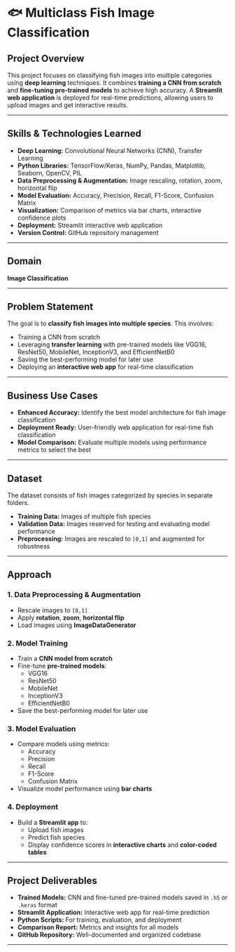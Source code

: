 # 🐟 Multiclass Fish Image Classification

## Project Overview
This project focuses on classifying fish images into multiple categories using **deep learning** techniques. It combines **training a CNN from scratch** and **fine-tuning pre-trained models** to achieve high accuracy. A **Streamlit web application** is deployed for real-time predictions, allowing users to upload images and get interactive results.

---

## Skills & Technologies Learned
- **Deep Learning:** Convolutional Neural Networks (CNN), Transfer Learning  
- **Python Libraries:** TensorFlow/Keras, NumPy, Pandas, Matplotlib, Seaborn, OpenCV, PIL  
- **Data Preprocessing & Augmentation:** Image rescaling, rotation, zoom, horizontal flip  
- **Model Evaluation:** Accuracy, Precision, Recall, F1-Score, Confusion Matrix  
- **Visualization:** Comparison of metrics via bar charts, interactive confidence plots  
- **Deployment:** Streamlit interactive web application  
- **Version Control:** GitHub repository management  

---

## Domain
**Image Classification**  

---

## Problem Statement
The goal is to **classify fish images into multiple species**. This involves:

- Training a CNN from scratch  
- Leveraging **transfer learning** with pre-trained models like VGG16, ResNet50, MobileNet, InceptionV3, and EfficientNetB0  
- Saving the best-performing model for later use  
- Deploying an **interactive web app** for real-time classification  

---

## Business Use Cases
- **Enhanced Accuracy:** Identify the best model architecture for fish image classification  
- **Deployment Ready:** User-friendly web application for real-time fish classification  
- **Model Comparison:** Evaluate multiple models using performance metrics to select the best  

---

## Dataset
The dataset consists of fish images categorized by species in separate folders.  

- **Training Data:** Images of multiple fish species  
- **Validation Data:** Images reserved for testing and evaluating model performance  
- **Preprocessing:** Images are rescaled to `[0,1]` and augmented for robustness  

---

## Approach

### 1. Data Preprocessing & Augmentation
- Rescale images to `[0,1]`  
- Apply **rotation**, **zoom**, **horizontal flip**  
- Load images using **ImageDataGenerator**  

### 2. Model Training
- Train a **CNN model from scratch**  
- Fine-tune **pre-trained models**:  
  - VGG16  
  - ResNet50  
  - MobileNet  
  - InceptionV3  
  - EfficientNetB0  
- Save the best-performing model for later use  

### 3. Model Evaluation
- Compare models using metrics:  
  - Accuracy  
  - Precision  
  - Recall  
  - F1-Score  
  - Confusion Matrix  
- Visualize model performance using **bar charts**  

### 4. Deployment
- Build a **Streamlit app** to:  
  - Upload fish images  
  - Predict fish species  
  - Display confidence scores in **interactive charts** and **color-coded tables**  

---

## Project Deliverables
- **Trained Models:** CNN and fine-tuned pre-trained models saved in `.h5` or `.keras` format  
- **Streamlit Application:** Interactive web app for real-time prediction  
- **Python Scripts:** For training, evaluation, and deployment  
- **Comparison Report:** Metrics and insights for all models  
- **GitHub Repository:** Well-documented and organized codebase  

---


